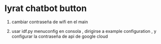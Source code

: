 # lyrat chatbot button

1. cambiar contraseña de wifi en el main

2. usar idf.py menuconfig en consola , dirigirse a example configuration , y configurar la contraseña de api de google cloud
